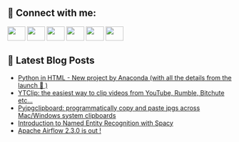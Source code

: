 ## 🔎 Connect with me:
[<img height="32" width="40" src="https://cdn.jsdelivr.net/npm/simple-icons@v5/icons/telegram.svg" />](https://t.me/bullbesh)
[<img height="32" width="40" src="https://cdn.jsdelivr.net/npm/simple-icons@v5/icons/vk.svg" />](https://vk.com/bullbesh)
[<img height="32" width="40" src="https://cdn.jsdelivr.net/npm/simple-icons@v5/icons/twitter.svg" />](https://twitter.com/bullbesh1)
[<img height="32" width="40" src="https://cdn.jsdelivr.net/npm/simple-icons@v5/icons/instagram.svg" />](https://www.instagram.com/bullbesh)
[<img height="32" width="40" src="https://cdn.jsdelivr.net/npm/simple-icons@v5/icons/reddit.svg" />](https://www.reddit.com/user/bullbesh)
[<img height="32" width="40" src="https://cdn.jsdelivr.net/npm/simple-icons@v5/icons/youtube.svg" />](https://www.youtube.com/channel/UCtfjRs6uzgq5mfm8S06WTcg)

## 📕 Latest Blog Posts
<!-- BLOG-POST-LIST:START -->
- [Python in HTML - New project by Anaconda &lpar;with all the details from the launch 🚀 &rpar;](https://www.reddit.com/r/Python/comments/ug1pf6/python_in_html_new_project_by_anaconda_with_all/)
- [YTClip: the easiest way to clip videos from YouTube, Rumble, Bitchute etc...](https://www.reddit.com/r/Python/comments/ug1nhw/ytclip_the_easiest_way_to_clip_videos_from/)
- [Pyjpgclipboard: programmatically copy and paste jpgs across Mac/Windows system clipboards](https://www.reddit.com/r/Python/comments/ug1jku/pyjpgclipboard_programmatically_copy_and_paste/)
- [Introduction to Named Entity Recognition with Spacy](https://www.reddit.com/r/Python/comments/ug1fg7/introduction_to_named_entity_recognition_with/)
- [Apache Airflow 2.3.0 is out !](https://www.reddit.com/r/Python/comments/ug0k8p/apache_airflow_230_is_out/)
<!-- BLOG-POST-LIST:END -->

